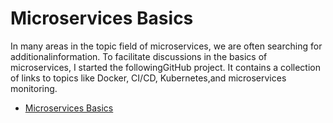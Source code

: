 # Microservices Basics

In many areas in the topic field of microservices, we are often searching for additionalinformation. To facilitate discussions in the basics of microservices, I started the followingGitHub project. 
It contains a collection of links to topics like Docker, CI/CD, Kubernetes,and microservices monitoring.

- [Microservices Basics](https://github.com/Eifel42/microservices-basics)
